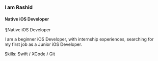 ### I am Rashid
#### Native iOS Developer
![Native iOS Developer

I am a beginner iOS Developer, with internship experiences, searching for my first job as a Junior iOS Developer. 

Skills: Swift / XCode / Git
